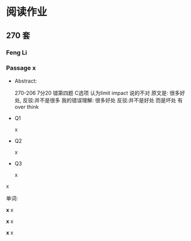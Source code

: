 # 阅读作业

## 270 套

### Feng Li

### Passage x

- Abstract:

  270-206 7分20
错第四题
  C选项 认为limit impact 说的不对 
原文是: 很多好处, 反驳:并不是很多
  我的错误理解: 很多好处 反驳:并不是好处 而是坏处
有over think
  

  

  

  
- Q1

  x

- Q2

  x

- Q3

  x

x

单词:

**x** x

**x** x

**x** x